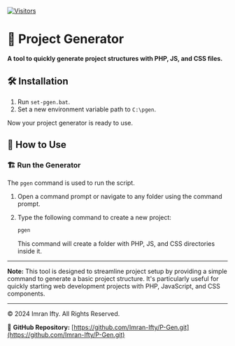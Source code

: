 
[![Visitors](https://api.visitorbadge.io/api/visitors?path=https%3A%2F%2Fgithub.com%2FImran-Ifty%2FP-Gen&countColor=%23263759)](https://visitorbadge.io/status?path=https%3A%2F%2Fgithub.com%2FImran-Ifty%2FP-Gen)
# 🚀 Project Generator
**A tool to quickly generate project structures with PHP, JS, and CSS files.**

## 🛠️ Installation

1. Run `set-pgen.bat`.
2. Set a new environment variable path to `C:\pgen`.

Now your project generator is ready to use.

## 🚀 How to Use

### 🏗️ Run the Generator

The `pgen` command is used to run the script.

1. Open a command prompt or navigate to any folder using the command prompt.
2. Type the following command to create a new project:

    ```sh
    pgen
    ```

   This command will create a folder with PHP, JS, and CSS directories inside it.

---

**Note:** This tool is designed to streamline project setup by providing a simple command to generate a basic project structure. It's particularly useful for quickly starting web development projects with PHP, JavaScript, and CSS components.

---

© 2024 Imran Ifty. All Rights Reserved.

🔗 **GitHub Repository:** [https://github.com/Imran-Ifty/P-Gen.git](https://github.com/Imran-Ifty/P-Gen.git)
